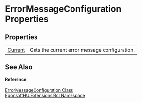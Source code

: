 # ErrorMessageConfiguration Properties




## Properties
<table>
<tr>
<td><a href="P_EgonsoftHU_Extensions_Bcl_ErrorMessageConfiguration_Current.md">Current</a></td>
<td>Gets the current error message configuration.</td></tr>
</table>

## See Also


#### Reference
<a href="T_EgonsoftHU_Extensions_Bcl_ErrorMessageConfiguration.md">ErrorMessageConfiguration Class</a>  
<a href="N_EgonsoftHU_Extensions_Bcl.md">EgonsoftHU.Extensions.Bcl Namespace</a>  
